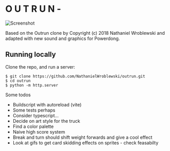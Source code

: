 O U T R U N - 
===

![Screenshot](https://powerdongassets.blob.core.windows.net/graphics/powerdong_logo.webp)

Based on the Outrun clone by Copyright (c) 2018 Nathaniel Wroblewski
and adapted with new sound and graphics for Powerdong.

Running locally
---

Clone the repo, and run a server:

```
$ git clone https://github.com/NathanielWroblewski/outrun.git
$ cd outrun
$ python -m http.server
```

Some todos
- Buildscript with autoreload (vite)
- Some tests perhaps
- Consider typescript...
- Decide on art style for the truck
- Find a color palette
- Naive high score system
- Break and turn should shift weight forwards and give a cool effect
- Look at gifs to get card skidding effects on sprites - check feasabilty